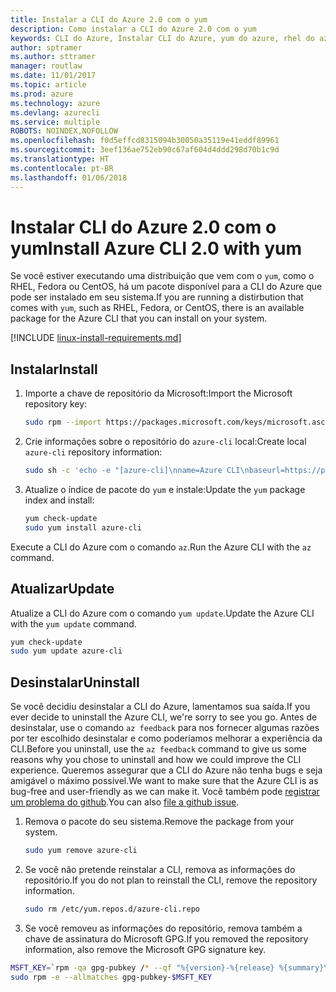 ```yaml
---
title: Instalar a CLI do Azure 2.0 com o yum
description: Como instalar a CLI do Azure 2.0 com o yum
keywords: CLI do Azure, Instalar CLI do Azure, yum do azure, rhel do azure, fedora do azure, centos do azure
author: sptramer
ms.author: sttramer
manager: routlaw
ms.date: 11/01/2017
ms.topic: article
ms.prod: azure
ms.technology: azure
ms.devlang: azurecli
ms.service: multiple
ROBOTS: NOINDEX,NOFOLLOW
ms.openlocfilehash: f0d5effcd8315094b30050a35119e41eddf89961
ms.sourcegitcommit: 3eef136ae752eb90c67af604d4ddd298d70b1c9d
ms.translationtype: HT
ms.contentlocale: pt-BR
ms.lasthandoff: 01/06/2018
---
```

# <a name="install-azure-cli-20-with-yum"></a><span data-ttu-id="63102-104">Instalar CLI do Azure 2.0 com o yum</span><span class="sxs-lookup"><span data-stu-id="63102-104">Install Azure CLI 2.0 with yum</span></span>

<span data-ttu-id="63102-105">Se você estiver executando uma distribuição que vem com o `yum`, como o RHEL, Fedora ou CentOS, há um pacote disponível para a CLI do Azure que pode ser instalado em seu sistema.</span><span class="sxs-lookup"><span data-stu-id="63102-105">If you are running a distirbution that comes with `yum`, such as RHEL, Fedora, or CentOS, there is an available package for the Azure CLI that you can install on your system.</span></span>

[!INCLUDE [linux-install-requirements.md](includes/linux-install-requirements.md)]

## <a name="install"></a><span data-ttu-id="63102-106">Instalar</span><span class="sxs-lookup"><span data-stu-id="63102-106">Install</span></span>

1. <span data-ttu-id="63102-107">Importe a chave de repositório da Microsoft:</span><span class="sxs-lookup"><span data-stu-id="63102-107">Import the Microsoft repository key:</span></span>

   ```bash
   sudo rpm --import https://packages.microsoft.com/keys/microsoft.asc
   ```

2. <span data-ttu-id="63102-108">Crie informações sobre o repositório do `azure-cli` local:</span><span class="sxs-lookup"><span data-stu-id="63102-108">Create local `azure-cli` repository information:</span></span>

   ```bash
   sudo sh -c 'echo -e "[azure-cli]\nname=Azure CLI\nbaseurl=https://packages.microsoft.com/yumrepos/azure-cli\nenabled=1\ngpgcheck=1\ngpgkey=https://packages.microsoft.com/keys/microsoft.asc" > /etc/yum.repos.d/azure-cli.repo'
   ```

3. <span data-ttu-id="63102-109">Atualize o índice de pacote do `yum` e instale:</span><span class="sxs-lookup"><span data-stu-id="63102-109">Update the `yum` package index and install:</span></span>

   ```bash
   yum check-update
   sudo yum install azure-cli
   ```

<span data-ttu-id="63102-110">Execute a CLI do Azure com o comando `az`.</span><span class="sxs-lookup"><span data-stu-id="63102-110">Run the Azure CLI with the `az` command.</span></span>

## <a name="update"></a><span data-ttu-id="63102-111">Atualizar</span><span class="sxs-lookup"><span data-stu-id="63102-111">Update</span></span>

<span data-ttu-id="63102-112">Atualize a CLI do Azure com o comando `yum update`.</span><span class="sxs-lookup"><span data-stu-id="63102-112">Update the Azure CLI with the `yum update` command.</span></span>

```bash
yum check-update
sudo yum update azure-cli
```

## <a name="uninstall"></a><span data-ttu-id="63102-113">Desinstalar</span><span class="sxs-lookup"><span data-stu-id="63102-113">Uninstall</span></span>

<span data-ttu-id="63102-114">Se você decidiu desinstalar a CLI do Azure, lamentamos sua saída.</span><span class="sxs-lookup"><span data-stu-id="63102-114">If you ever decide to uninstall the Azure CLI, we're sorry to see you go.</span></span> <span data-ttu-id="63102-115">Antes de desinstalar, use o comando `az feedback` para nos fornecer algumas razões por ter escolhido desinstalar e como poderíamos melhorar a experiência da CLI.</span><span class="sxs-lookup"><span data-stu-id="63102-115">Before you uninstall, use the `az feedback` command to give us some reasons why you chose to uninstall and how we could improve the CLI experience.</span></span> <span data-ttu-id="63102-116">Queremos assegurar que a CLI do Azure não tenha bugs e seja amigável o máximo possível.</span><span class="sxs-lookup"><span data-stu-id="63102-116">We want to make sure that the Azure CLI is as bug-free and user-friendly as we can make it.</span></span> <span data-ttu-id="63102-117">Você também pode [registrar um problema do github](https://github.com/Azure/azure-cli/issues).</span><span class="sxs-lookup"><span data-stu-id="63102-117">You can also [file a github issue](https://github.com/Azure/azure-cli/issues).</span></span>

1. <span data-ttu-id="63102-118">Remova o pacote do seu sistema.</span><span class="sxs-lookup"><span data-stu-id="63102-118">Remove the package from your system.</span></span>

   ```bash
   sudo yum remove azure-cli
   ```

2. <span data-ttu-id="63102-119">Se você não pretende reinstalar a CLI, remova as informações do repositório.</span><span class="sxs-lookup"><span data-stu-id="63102-119">If you do not plan to reinstall the CLI, remove the repository information.</span></span>

   ```bash
   sudo rm /etc/yum.repos.d/azure-cli.repo
   ```

3. <span data-ttu-id="63102-120">Se você removeu as informações do repositório, remova também a chave de assinatura do Microsoft GPG.</span><span class="sxs-lookup"><span data-stu-id="63102-120">If you removed the repository information, also remove the Microsoft GPG signature key.</span></span>

  ```bash
  MSFT_KEY=`rpm -qa gpg-pubkey /* --qf "%{version}-%{release} %{summary}\n" | grep Microsoft | awk '{print $1}'`
  sudo rpm -e --allmatches gpg-pubkey-$MSFT_KEY
  ```
